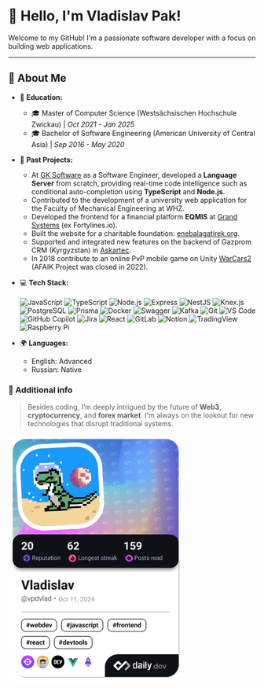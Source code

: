 # 👋 Hello, I'm Vladislav Pak!

Welcome to my GitHub! I'm a passionate software developer with a focus on building web applications.

---

## 🚀 About Me
  
- 🌱 **Education:**
  - 🎓 Master of Computer Science (Westsächsischen Hochschule Zwickau) | *Oct 2021 - Jan 2025*
  - 🎓 Bachelor of Software Engineering (American University of Central Asia) | *Sep 2016 - May 2020*

- 💼 **Past Projects:**
  - At [GK Software](https://www.gk-software.com) as a Software Engineer, developed a **Language Server** from scratch, providing real-time code intelligence such as conditional   auto-completion using **TypeScript** and **Node.js**.
  - Contributed to the development of a university web application for the Faculty of Mechanical Engineering at WHZ.
  - Developed the frontend for a financial platform **EQMIS** at [Grand Systems](https://www.linkedin.com/company/grand-systems/) (ex Fortylines.io).
  - Built the website for a charitable foundation: [enebalagatirek.org](https://www.enebalagatirek.org).
  - Supported and integrated new features on the backend of Gazprom CRM (Kyrgyzstan) in [Askartec](https://askartec.com/).
  - In 2018 contribute to an online PvP mobile game on Unity [WarCars2](https://www.youtube.com/watch?v=wBhqHONNd2Y) (AFAIK Project was closed in 2022).

- 💻 **Tech Stack:** <br><br>
![JavaScript](https://img.shields.io/badge/javascript-%23323330.svg?&style=for-the-badge&logo=javascript&logoColor=%23F7DF1E)
![TypeScript](https://img.shields.io/badge/typescript-%23007ACC.svg?&style=for-the-badge&logo=typescript&logoColor=white)
![Node.js](https://img.shields.io/badge/node.js-%23339933.svg?&style=for-the-badge&logo=node.js&logoColor=white)
![Express](https://img.shields.io/badge/express-%23000000.svg?&style=for-the-badge&logo=express&logoColor=white)
![NestJS](https://img.shields.io/badge/nestjs-%23E0234E.svg?&style=for-the-badge&logo=nestjs&logoColor=white)
![Knex.js](https://img.shields.io/badge/knex.js-%23323330.svg?&style=for-the-badge&logo=knex&logoColor=white)
![PostgreSQL](https://img.shields.io/badge/postgreSQL-%23316192.svg?&style=for-the-badge&logo=postgresql&logoColor=white)
![Prisma](https://img.shields.io/badge/prisma-%23000000.svg?&style=for-the-badge&logo=prisma&logoColor=white)
![Docker](https://img.shields.io/badge/docker-%232496ED.svg?&style=for-the-badge&logo=docker&logoColor=white)
![Swagger](https://img.shields.io/badge/swagger-%2385EA2D.svg?&style=for-the-badge&logo=swagger&logoColor=black)
![Kafka](https://img.shields.io/badge/kafka-%23000000.svg?&style=for-the-badge&logo=apachekafka&logoColor=white)
![Git](https://img.shields.io/badge/git-%23F05033.svg?&style=for-the-badge&logo=git&logoColor=white)
![VS Code](https://img.shields.io/badge/VSCode-%23007ACC.svg?&style=for-the-badge&logo=visualstudiocode&logoColor=white)
![GitHub Copilot](https://img.shields.io/badge/GitHub_Copilot-000000?style=for-the-badge&logo=githubcopilot&logoColor=white)
![Jira](https://img.shields.io/badge/jira-%230A0FFF.svg?&style=for-the-badge&logo=jira&logoColor=white)
![React](https://img.shields.io/badge/react-%2320232a.svg?&style=for-the-badge&logo=react&logoColor=%2361DAFB)
![GitLab](https://img.shields.io/badge/gitlab-%23181717.svg?&style=for-the-badge&logo=gitlab&logoColor=white)
![Notion](https://img.shields.io/badge/Notion-%23000000.svg?&style=for-the-badge&logo=notion&logoColor=white)
![TradingView](https://img.shields.io/badge/TradingView-18364F?style=for-the-badge&logo=tradingview&logoColor=white)
![Raspberry Pi](https://img.shields.io/badge/Raspberry%20Pi-%23C51A4A.svg?&style=for-the-badge&logo=raspberrypi&logoColor=white)

 
- 🌍 **Languages:**
  - English: Advanced
  - Russian: Native

### 📝 Additional info
> Besides coding, I’m deeply intrigued by the future of **Web3**, **cryptocurrency**, and **forex market**. I'm always on the lookout for new technologies that disrupt traditional systems.

<a href="https://app.daily.dev/vpdvlad"><img src="./devcard.png" width="356" alt="Vladislav's Dev Card"/></a>
